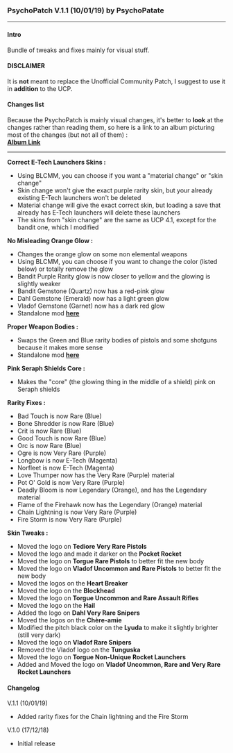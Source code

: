### PsychoPatch V.1.1 (10/01/19) by PsychoPatate
---

#### Intro
Bundle of tweaks and fixes mainly for visual stuff.

#### DISCLAIMER
It is **not** meant to replace the Unofficial Community Patch, I suggest to use it in **addition** to the UCP.

#### Changes list
Because the PsychoPatch is mainly visual changes, it's better to **look** at the changes rather than reading them, so here is a link to an album picturing most of the changes (but not all of them) :  
**[Album Link](https://imgur.com/a/9gKnPiv)**

---
**Correct E-Tech Launchers Skins :**
- Using BLCMM, you can choose if you want a "material change" or "skin change"
- Skin change won't give the exact purple rarity skin, but your already existing E-Tech launchers won't be deleted
- Material change will give the exact correct skin, but loading a save that already has E-Tech launchers will delete these launchers
- The skins from "skin change" are the same as UCP 4.1, except for the bandit one, which I modified

**No Misleading Orange Glow :**
- Changes the orange glow on some non elemental weapons
- Using BLCMM, you can choose if you want to change the color (listed below) or totally remove the glow
- Bandit Purple Rarity glow is now closer to yellow and the glowing is slightly weaker
- Bandit Gemstone (Quartz) now has a red-pink glow
- Dahl Gemstone (Emerald) now has a light green glow
- Vladof Gemstone (Garnet) now has a dark red glow
- Standalone mod **[here](https://github.com/BLCM/BLCMods/tree/master/Borderlands%202%20mods/PsychoPatate/No%20Misleading%20Orange%20Glow)**

**Proper Weapon Bodies :**
- Swaps the Green and Blue rarity bodies of pistols and some shotguns because it makes more sense
- Standalone mod **[here](https://github.com/BLCM/BLCMods/tree/master/Borderlands%202%20mods/PsychoPatate/Proper%20Weapon%20Bodies)**

**Pink Seraph Shields Core :**
- Makes the "core" (the glowing thing in the middle of a shield) pink on Seraph shields

**Rarity Fixes :**
- Bad Touch is now Rare (Blue)
- Bone Shredder is now Rare (Blue)
- Crit is now Rare (Blue)
- Good Touch is now Rare (Blue)
- Orc is now Rare (Blue)
- Ogre is now Very Rare (Purple)
- Longbow is now E-Tech (Magenta)
- Norfleet is now E-Tech (Magenta)
- Love Thumper now has the Very Rare (Purple) material
- Pot O' Gold is now Very Rare (Purple)
- Deadly Bloom is now Legendary (Orange), and has the Legendary material
- Flame of the Firehawk now has the Legendary (Orange) material
- Chain Lightning is now Very Rare (Purple)
- Fire Storm is now Very Rare (Purple)

**Skin Tweaks :**
- Moved the logo on **Tediore Very Rare Pistols**
- Moved the logo and made it darker on the **Pocket Rocket**
- Moved the logo on **Torgue Rare Pistols** to better fit the new body
- Moved the logo on **Vladof Uncommon and Rare Pistols** to better fit the new body
- Moved the logos on the **Heart Breaker**
- Moved the logo on the **Blockhead**
- Moved the logo on **Torgue Uncommon and Rare Assault Rifles**
- Moved the logo on the **Hail**
- Added the logo on **Dahl Very Rare Snipers**
- Moved the logos on the **Chère-amie**
- Modified the pitch black color on the **Lyuda** to make it slightly brighter (still very dark)
- Moved the logo on **Vladof Rare Snipers**
- Removed the Vladof logo on the **Tunguska**
- Moved the logo on **Torgue Non-Unique Rocket Launchers**
- Added and Moved the logo on **Vladof Uncommon, Rare and Very Rare Rocket Launchers**

#### Changelog
V.1.1 (10/01/19)
- Added rarity fixes for the Chain lightning and the Fire Storm 

V.1.0 (17/12/18)
- Initial release